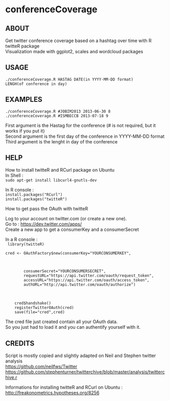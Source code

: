 conferenceCoverage
===

ABOUT
---
Get twitter conference coverage based on a hashtag over time with R twitteR package  
Visualization made with ggplot2, scales and wordcloud packages

USAGE
---
<code>./conferenceCoverage.R HASTAG DATE(in YYYY-MM-DD format) LENGH(of conference in day)</code>

EXAMPLES
---
<code>./conferenceCoverage.R #JOBIM2013 2013-06-30 8</code>  
<code>./conferenceCoverage.R #ISMBECCB 2013-07-18 9</code>

First argument is the Hastag for the conference (# is not required, but it works if you put it)  
Second argument is the first day of the conference in YYYY-MM-DD format  
Third argument is the lenght in day of the conference

HELP
---
How to install twitteR and RCurl package on Ubuntu  
In Shell :  
<code>sudo apt-get install libcurl4-gnutls-dev</code>

In R console :  
<code>install.packages("RCurl")</code>  
<code>install.packages("twitteR")</code>

How to get pass the OAuth with twitteR

Log to your account on twitter.com (or create a new one).  
Go to : https://dev.twitter.com/apps/  
Create a new app to get a consumerKey and a consumerSecret

In a R console :  
<code>
	library(twitteR)  
	cred <- OAuthFactory$new(consumerKey="YOURCONSUMERKEY",  
</code>
<pre>
<code>
		consumerSecret="YOURCONSUMERSECRET",  
		requestURL="https://api.twitter.com/oauth/request_token",  
		accessURL="https://api.twitter.com/oauth/access_token",  
		authURL="http://api.twitter.com/oauth/authorize")  
</code>
</pre>
<code>
	cred$handshake()  
	registerTwitterOAuth(cred)  
	save(file="cred",cred)
</code>

The cred file just created contain all your OAuth data.  
So you just had to load it and you can authentify yourself with it.

CREDITS
---
Script is mostly copied and slightly adapted on Neil and Stephen twitter analysis  
https://github.com/neilfws/Twitter  
https://github.com/stephenturner/twitterchive/blob/master/analysis/twitterchive.r  

Informations for installing twitteR and RCurl on Ubuntu :  
http://freakonometrics.hypotheses.org/8256  
